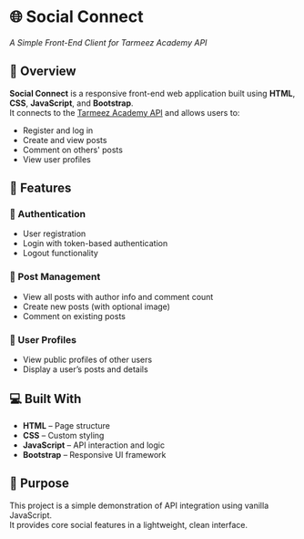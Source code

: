 # 🌐 Social Connect  
*A Simple Front-End Client for Tarmeez Academy API*

## 📖 Overview

**Social Connect** is a responsive front-end web application built using **HTML**, **CSS**, **JavaScript**, and **Bootstrap**.  
It connects to the [Tarmeez Academy API](https://tarmeezacademy.com/api/v1) and allows users to:

- Register and log in  
- Create and view posts  
- Comment on others' posts  
- View user profiles  

## 🚀 Features

### 🔐 Authentication
- User registration  
- Login with token-based authentication  
- Logout functionality  

### 📝 Post Management
- View all posts with author info and comment count  
- Create new posts (with optional image)  
- Comment on existing posts  

### 👤 User Profiles
- View public profiles of other users  
- Display a user’s posts and details  

## 💻 Built With

- **HTML** – Page structure  
- **CSS** – Custom styling  
- **JavaScript** – API interaction and logic  
- **Bootstrap** – Responsive UI framework  

## 🎯 Purpose

This project is a simple demonstration of API integration using vanilla JavaScript.  
It provides core social features in a lightweight, clean interface.
